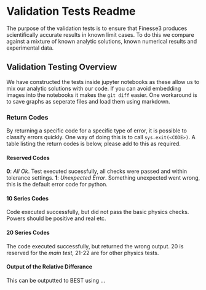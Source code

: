 # Validation Tests Readme
The purpose of the validation tests is to ensure that Finesse3 produces scientifically accurate results in known limit cases. To do this we compare against a mixture of known analytic solutions, known numerical results and experimental data.

## Validation Testing Overview
We have constructed the tests inside jupyter notebooks as these allow us to mix our analytic solutions with our code. If you can avoid embedding images into the notebooks it makes the `git diff` easier. One workaround is to save graphs as seperate files and load them using markdown.

### Return Codes
By returning a specific code for a specific type of error, it is possible to classify errors quickly. One way of doing this is to call `sys.exit(<CODE>)`. A table listing the return codes is below, please add to this as required.

#### Reserved Codes
**0**: _All Ok_. Test executed sucessfully, all checks were passed and within tolerance settings.
**1**: _Unexpected Error_. Something unexpected went wrong, this is the default error code for python.

#### 10 Series Codes
Code executed successfully, but did not pass the basic physics checks. Powers should be positive and real etc.

#### 20 Series Codes
The code executed successfully, but returned the wrong output. 20 is reserved for the _main test_, 21-22 are for other physics tests.

#### Output of the Relative Differance
This can be outputted to BEST using ...

